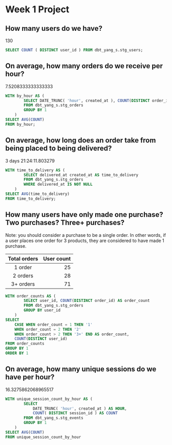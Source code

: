 # Week 1 Project

## How many users do we have?
130

```sql
SELECT COUNT ( DISTINCT user_id ) FROM dbt_yang_s.stg_users;
```

## On average, how many orders do we receive per hour?

7.5208333333333333

```sql
WITH by_hour AS (
        SELECT DATE_TRUNC( 'hour', created_at ), COUNT(DISTINCT order_id)
        FROM dbt_yang_s.stg_orders
        GROUP BY 1
    )
SELECT AVG(COUNT)
FROM by_hour;
```

## On average, how long does an order take from being placed to being delivered?

3 days 21:24:11.803279

```sql
WITH time_to_delivery AS (
        SELECT delivered_at created_at AS time_to_delivery
        FROM dbt_yang_s.stg_orders
        WHERE delivered_at IS NOT NULL
    )
SELECT AVG(time_to_delivery)
FROM time_to_delivery;
```

## How many users have only made one purchase? Two purchases? Three+ purchases?

Note: you should consider a purchase to be a single order. In other words, if a user places one order for 3 products, they are considered to have made 1 purchase.

| Total orders | User count |
|:------------:|-----------:|
|1 order|25|
|2 orders|28|
|3+ orders|71|

```sql
WITH order_counts AS (
        SELECT user_id, COUNT(DISTINCT order_id) AS order_count
        FROM dbt_yang_s.stg_orders
        GROUP BY user_id
    )
SELECT
    CASE WHEN order_count = 1 THEN '1'
    WHEN order_count = 2 THEN '2'
    WHEN order_count > 2 THEN '3+' END AS order_count,
    COUNT(DISTINCT user_id)
FROM order_counts
GROUP BY 1
ORDER BY 1

```

## On average, how many unique sessions do we have per hour?
16.3275862068965517

```sql
WITH unique_session_count_by_hour AS (
        SELECT
            DATE_TRUNC( 'hour', created_at ) AS HOUR,
            COUNT( DISTINCT session_id ) AS COUNT
        FROM dbt_yang_s.stg_events
        GROUP BY 1
    )
SELECT AVG(COUNT)
FROM unique_session_count_by_hour
```

